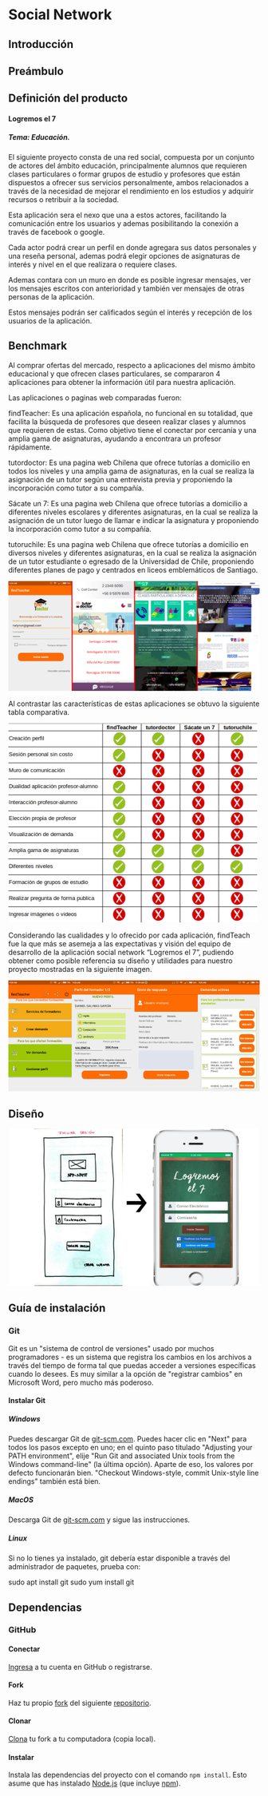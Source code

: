 # Social Network

## Introducción

## Preámbulo

## Definición del producto

#### Logremos el 7

##### Tema: Educación.

El siguiente proyecto consta de una red social, compuesta por un conjunto de actores del ámbito educación, principalmente alumnos que requieren clases particulares o formar grupos de estudio y profesores que están dispuestos a ofrecer sus servicios personalmente, ambos relacionados a través de la necesidad de mejorar el rendimiento en los estudios y adquirir recursos o retribuir a la sociedad.

Esta aplicación sera el nexo que una  a estos actores, facilitando la comunicación entre los usuarios y ademas posibilitando la conexión a través de facebook o google.

Cada actor podrá crear un perfil en donde agregara sus datos personales y una reseña personal, ademas podrá elegir opciones de asignaturas de interés y nivel en el que realizara o requiere clases.

Ademas contara con un muro en donde es posible ingresar mensajes, ver los mensajes escritos con anterioridad y también ver mensajes de otras personas de la aplicación.

Estos mensajes podrán ser calificados según el interés y recepción de los usuarios de la aplicación.

## Benchmark

Al comprar ofertas del mercado, respecto a aplicaciones del mismo ámbito educacional y que ofrecen clases particulares, se compararon 4 aplicaciones para obtener la información útil para nuestra aplicación.

Las aplicaciones o paginas web comparadas fueron:

findTeacher: Es una aplicación española, no funcional en su totalidad, que facilita la búsqueda de profesores que deseen realizar clases y alumnos que requieren de estas.
Como objetivo tiene el conectar por cercanía y una amplia gama de asignaturas, ayudando a encontrara un profesor rápidamente.

tutordoctor: Es una pagina web Chilena que ofrece tutorías a domicilio en todos los niveles y una amplia gama de asignaturas, en la cual se realiza la asignación de un tutor según una entrevista previa y proponiendo la incorporación como tutor a su compañía.

Sácate un 7: Es una pagina web Chilena que ofrece tutorías a domicilio a diferentes niveles escolares y diferentes asignaturas, en la cual se realiza la asignación de un tutor luego de llamar e indicar la asignatura y proponiendo la incorporación como tutor a su compañía.

tutoruchile: Es una pagina web Chilena que ofrece tutorías a domicilio en diversos niveles y diferentes asignaturas, en la cual se realiza la asignación de un tutor estudiante o egresado de la Universidad de Chile, proponiendo diferentes planes de pago y centrados en liceos emblemáticos de Santiago.

![Benchmarkin](https://github.com/NatalyVerdugoNogue/scl-2018-05-bc-core-am-socialnetwork/raw/master/img-README/benchmark/bench1.png)

Al contrastar las características de estas aplicaciones se obtuvo la siguiente tabla comparativa.

![Tabla Comparativa](https://github.com/NatalyVerdugoNogue/scl-2018-05-bc-core-am-socialnetwork/raw/master/img-README/benchmark/tabla.png)

Considerando las cualidades y lo ofrecido por cada aplicación, findTeach fue la que más se asemeja a las expectativas y visión del equipo de desarrollo de la aplicación social network “Logremos el 7”, pudiendo obtener como posible referencia su diseño y utilidades para nuestro proyecto mostradas en la siguiente imagen. 

![findTeacher](https://github.com/NatalyVerdugoNogue/scl-2018-05-bc-core-am-socialnetwork/raw/master/img-README/benchmark/bench2.png)

## Diseño

![Prototipo v/s Interfaz](https://github.com/NatalyVerdugoNogue/scl-2018-05-bc-core-am-socialnetwork/raw/master/img-README/benchmark/prototipoInterfaz.png)

## Guía de instalación

### Git

Git es un "sistema de control de versiones" usado por muchos programadores - es un sistema
que registra los cambios en los archivos a través del tiempo de forma tal que puedas
acceder a versiones específicas cuando lo desees. Es muy similar a la opción de "registrar cambios"
en Microsoft Word, pero mucho más poderoso.

#### Instalar Git

##### Windows

Puedes descargar Git de [git-scm.com][3]. Puedes hacer clic en "Next" para todos los pasos
excepto en uno; en el quinto paso titulado "Adjusting your PATH environment",
elije "Run Git and associated Unix tools from the Windows command-line" (la última opción).
Aparte de eso, los valores por defecto funcionarán bien. "Checkout Windows-style,
commit Unix-style line endings" también está bien.

[3]: https://git-scm.com/

##### MacOS

Descarga Git de [git-scm.com][3] y sigue las instrucciones.

##### Linux

Si no lo tienes ya instalado, git debería estar disponible a través del administrador de paquetes,
prueba con:

   sudo apt install git
   sudo yum install git

## Dependencias

### GitHub

#### Conectar

[Ingresa](https://github.com/) a tu cuenta en GitHub o registrarse.

#### Fork

Haz tu propio [fork](https://help.github.com/articles/fork-a-repo/)
del siguiente [repositorio](https://github.com/NatalyVerdugoNogue/scl-2018-05-bc-core-am-socialnetwork).

#### Clonar

[Clona](https://help.github.com/articles/cloning-a-repository/)
tu fork a tu computadora (copia local).

#### Instalar

Instala las dependencias del proyecto con el comando `npm
install`. Esto asume que has instalado [Node.js](https://nodejs.org/) (que
incluye [npm](https://docs.npmjs.com/)).
